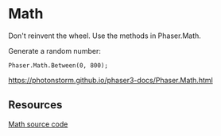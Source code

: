 # Math

Don't reinvent the wheel. Use the methods in Phaser.Math.

Generate a random number:

`Phaser.Math.Between(0, 800);`

<https://photonstorm.github.io/phaser3-docs/Phaser.Math.html>

## Resources

[Math source code](https://github.com/photonstorm/phaser/tree/v3.17.0/src/math)
